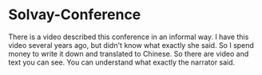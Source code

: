 # Solvay-Conference

There is a video described this conference in an informal way. I have this video several years ago, but didn't know what exactly she said.
So I spend money to write it down and translated to Chinese.
So there are video and text you can see. You can understand what exactly the narrator said.
